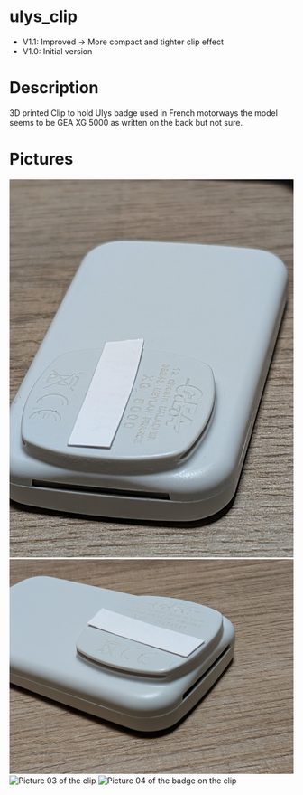 # ulys_clip
- V1.1: Improved -> More compact and tighter clip effect
- V1.0: Initial version

# Description
3D printed Clip to hold Ulys badge used in French motorways
the model seems to be GEA XG 5000 as written on the back but not sure.

# Pictures
![Picture 01 of the XG 5000 badge](Picture_01_Ulys_badge_XG_5000.jpg "Picture 01 of the XG 5000 badge")
![Picture 02 of the XG 5000 badge](Picture_02_Ulys_badge_XG_5000.jpg "Picture 02 of the XG 5000 badge")
![Picture 03 of the clip](PXL_20250302_213006051.MP.jpg "Picture 03 of the clip")
![Picture 04 of the badge on the clip](PXL_20250302_211759163.MP.jpg "Picture 04 of the badge on the clip")
